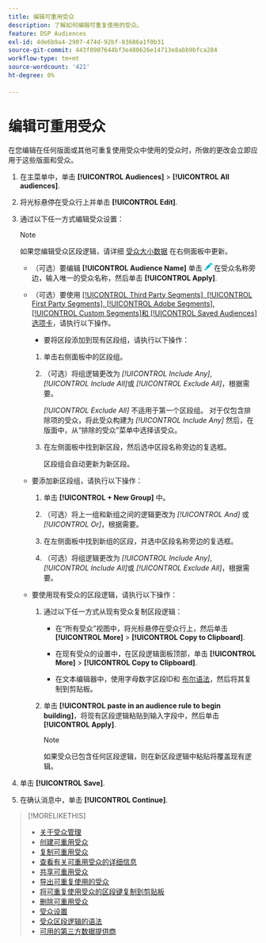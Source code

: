 ```yaml
---
title: 编辑可重用受众
description: 了解如何编辑可重复使用的受众。
feature: DSP Audiences
exl-id: 4de6b9a4-2907-474d-92bf-83686a1f0b31
source-git-commit: 443f8907644bf3e480626e14713e8abb9bfca284
workflow-type: tm+mt
source-wordcount: '421'
ht-degree: 0%

---
```


# 编辑可重用受众

在您编辑在任何版面或其他可重复使用受众中使用的受众时，所做的更改会立即应用于这些版面和受众。<!-- verify -->

1. 在主菜单中，单击 **[!UICONTROL Audiences]** > **[!UICONTROL All audiences]**.

1. 将光标悬停在受众行上并单击 **[!UICONTROL Edit]**.

1. 通过以下任一方式编辑受众设置：

   >[!NOTE]
   >
   >如果您编辑受众区段逻辑，请详细 [受众大小数据](audience-about.md) 在右侧面板中更新。

   * （可选）要编辑 **[!UICONTROL Audience Name]** 单击 ![编辑](/help/dsp/assets/edit.png) 在受众名称旁边，输入唯一的受众名称，然后单击 **[!UICONTROL Apply]**.

   * （可选）要使用 [[!UICONTROL Third Party Segments], [!UICONTROL First Party Segments], [!UICONTROL Adobe Segments], [!UICONTROL Custom Segments]和 [!UICONTROL Saved Audiences] 选项卡](audience-settings.md)，请执行以下操作。

      * 要将区段添加到现有区段组，请执行以下操作：
      1. 单击右侧面板中的区段组。

      1. （可选）将组逻辑更改为 *[!UICONTROL Include Any]*, *[!UICONTROL Include All]*&#x200B;或 *[!UICONTROL Exclude All]*，根据需要。

         *[!UICONTROL Exclude All]* 不适用于第一个区段组。 对于仅包含排除项的受众，将此受众构建为 *[!UICONTROL Include Any]* 然后，在版面中，从“排除的受众”菜单中选择该受众。

      1. 在左侧面板中找到新区段，然后选中区段名称旁边的复选框。

         区段组会自动更新为新区段。
   * 要添加新区段组，请执行以下操作：

      1. 单击 **[!UICONTROL + New Group]** 中。

      1. （可选）将上一组和新组之间的逻辑更改为 *[!UICONTROL And]* 或 *[!UICONTROL Or]*，根据需要。

      1. 在左侧面板中找到新组的区段，并选中区段名称旁边的复选框。

      1. （可选）将组逻辑更改为 *[!UICONTROL Include Any]*, *[!UICONTROL Include All]*&#x200B;或 *[!UICONTROL Exclude All]*，根据需要。
   * 要使用现有受众的区段逻辑，请执行以下操作：

      1. 通过以下任一方式从现有受众复制区段逻辑：

         * 在“所有受众”视图中，将光标悬停在受众行上，然后单击 **[!UICONTROL More]** > **[!UICONTROL Copy to Clipboard]**.

         * 在现有受众的设置中，在区段逻辑面板顶部，单击 **[!UICONTROL More]** > **[!UICONTROL Copy to Clipboard]**.

         * 在文本编辑器中，使用字母数字区段ID和 [布尔语法](audience-segment-logic-syntax.md)，然后将其复制到剪贴板。
      1. 单击 **[!UICONTROL paste in an audience rule to begin building]**，将现有区段逻辑粘贴到输入字段中，然后单击 **[!UICONTROL Apply]**.

         >[!NOTE]
         >
         >如果受众已包含任何区段逻辑，则在新区段逻辑中粘贴将覆盖现有逻辑。





1. 单击 **[!UICONTROL Save]**.

1. 在确认消息中，单击 **[!UICONTROL Continue]**.

>[!MORELIKETHIS]
>
>* [关于受众管理](audience-about.md)
>* [创建可重用受众](reusable-audience-create.md)
>* [复制可重用受众](reusable-audience-duplicate.md)
>* [查看有关可重用受众的详细信息](reusable-audience-view-details.md)
>* [共享可重用受众](reusable-audience-share.md)
>* [导出可重复使用的受众](reusable-audience-export.md)
>* [将可重复使用受众的区段键复制到剪贴板](reusable-audience-clipboard.md)
>* [删除可重用受众](reusable-audience-delete.md)
>* [受众设置](audience-settings.md)
>* [受众区段逻辑的语法](audience-segment-logic-syntax.md)
>* [可用的第三方数据提供商](third-party-data-providers.md)

